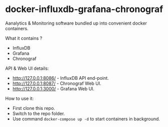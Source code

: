 # docker-influxdb-grafana-chronograf

Aanalytics & Monitoring software bundled up into convenient docker containers.

What it contains ?
- InfluxDB 
- Grafana
- Chronograf

API & Web UI details:
- http://127.0.0.1:8086/  - InfluxDB API end-point.
- http://127.0.0.1:8087/  - Chronograf Web UI.
- http://127.0.0.1:3000/  - Grafana Web UI.

How to use it:
- First clone this repo.
- Switch to the repo folder.
- Use command ```docker-compose up -d``` to start containers in background.

